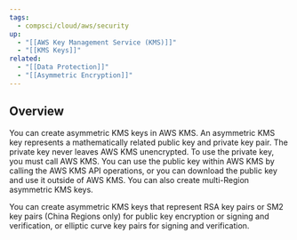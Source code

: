 ```yaml
---
tags:
  - compsci/cloud/aws/security
up:
  - "[[AWS Key Management Service (KMS)]]"
  - "[[KMS Keys]]"
related:
  - "[[Data Protection]]"
  - "[[Asymmetric Encryption]]"
---
```

## Overview

You can create asymmetric KMS keys in AWS KMS. An asymmetric KMS key represents a mathematically related public key and private key pair. The private key never leaves AWS KMS unencrypted. To use the private key, you must call AWS KMS. You can use the public key within AWS KMS by calling the AWS KMS API operations, or you can download the public key and use it outside of AWS KMS. You can also create multi-Region asymmetric KMS keys.

You can create asymmetric KMS keys that represent RSA key pairs or SM2 key pairs (China Regions only) for public key encryption or signing and verification, or elliptic curve key pairs for signing and verification. 